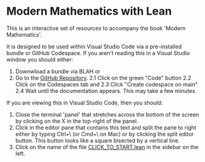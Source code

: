 # Modern Mathematics with Lean

This is an interactive set of resources to accompany the book 'Modern Mathematics'.

It is designed to be used within Visual Studio Code via a pre-installed bundle
or GitHub Codespace. If you aren't reading this in a Visual Studio window
you should either:

1. Downwload a bundle via BLAH or
2. Go to the [GitHub Repository](https://github.com/GihanMarasinghaOrg/modern_maths_lean).
    2.1 Click on the green "Code" button
    2.2 Click on the Codespaces tab and
    2.3 Click "Create codespace on main"
    2.4 Wait until the documentation appears. This may take a few minutes.

If you are viewing this in Visual Studio Code, then you should:

1. Close the terminal 'panel' that stretches across the bottom of the screen by
clicking on the X in the top-right of the panel.
1. Click in the editor pane that contains this text and split the pane to right either by typing Ctrl+\ (or Cmd+\ on Mac) or by clicking the split editor button. This button looks like a square bisected by a vertical line.
2. Click on the name of the file [CLICK_TO_START.lean](CLICK_TO_START.lean) in the sidebar on the left.